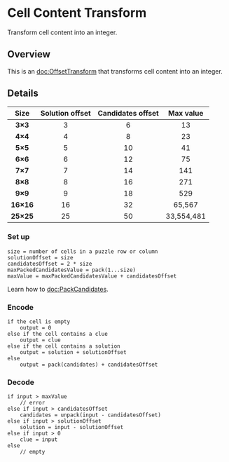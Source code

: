 # Cell Content Transform

Transform cell content into an integer.

## Overview

This is an <doc:OffsetTransform> that transforms cell content into an integer.

## Details

Size      | Solution offset | Candidates offset | Max value
:----:    | :-------------: | :---------------: | :---------:
**3×3**   |  3              | 6                 | 13
**4×4**   |  4              | 8                 | 23
**5×5**   |  5              | 10                | 41
**6×6**   |  6              | 12                | 75
**7×7**   |  7              | 14                | 141
**8×8**   |  8              | 16                | 271
**9×9**   |  9              | 18                | 529
**16×16** | 16              | 32                | 65,567
**25×25** | 25              | 50                | 33,554,481

### Set up

```
size = number of cells in a puzzle row or column
solutionOffset = size
candidatesOffset = 2 * size
maxPackedCandidatesValue = pack(1...size)
maxValue = maxPackedCandidatesValue + candidatesOffset
```

Learn how to <doc:PackCandidates>.

### Encode

```
if the cell is empty
    output = 0
else if the cell contains a clue
    output = clue
else if the cell contains a solution
    output = solution + solutionOffset
else
    output = pack(candidates) + candidatesOffset
```

### Decode

```
if input > maxValue
    // error
else if input > candidatesOffset
    candidates = unpack(input - candidatesOffset)
else if input > solutionOffset
    solution = input - solutionOffset
else if input > 0
    clue = input
else
    // empty
```
